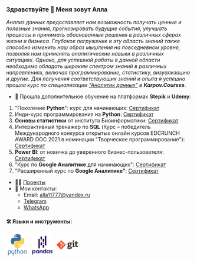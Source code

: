 ### Здравствуйте 👋 Меня зовут Алла

*Анализ данных предоставляет нам возможность получать ценные и полезные знания, прогнозировать будущие события, улучшать процессы и принимать обоснованные решения в различных сферах жизни и бизнеса. Глубокое погружение в эту область знаний также способно изменить наш образ мышления на повседневном уровне, позволяя нам применять аналитические навыки в различных ситуациях. Однако, для успешной работы в данной области необходимо обладать широким спектром знаний в различных направлениях, включая программирование, статистику, визуализацию и другие. Для получения соответствующих знаний и опыта я успешно прошла курс по специализации ["Аналитик данных"](<https://disk.yandex.ru/i/D_9bUKhhDYWi7A>) в **Karpov.Courses***.

- 🌱 Прошла дополнительное обучение на платформах **Stepik** и **Udemy**:
1. "Поколение **Python**": курс для начинающих: [Сертификат](<https://stepik.org/cert/1026096>)
2. Инди-курс программирования на **Python**: [Сертификат](<https://stepik.org/cert/1483912>)
3. **Основы статистики** от института Биоинформатики: [Сертификат](<https://stepik.org/cert/1431992>)
4. Интерактивный тренажер по **SQL** (Курс – победитель Международного конкурса открытых онлайн курсов EDCRUNCH AWARD OOC 2021 в номинации "Творческое программирование"): [Сертификат](<https://stepik.org/cert/1000297>)
5. **Power BI**: от новичка до уверенного бизнес-пользователя: [Сертификат](<https://www.udemy.com/certificate/UC-c29e513c-70da-4240-8393-36b45d23c99c/>)
6. "Курс по **Google Аналитике** для начинающих": [Сертификат](<https://disk.yandex.ru/i/UdAieq4FaHVOgQ>)
7. "Расширенный курс по **Google Аналитике"**: [Сертификат](<https://disk.yandex.ru/i/CjB7XmMlPaWxbg>)
- 👨‍💻 [Проекты](<https://github.com/ShakurovaAlla?tab=repositories>)
- 💬 Мои контакты:
     - Email: alla11777@yandex.ru
     - [Telegram](<https://t.me/lanfrein>)
     - [WhatsApp](<https://api.whatsapp.com/send? phone=9265017902>)
  
#### :hammer_and_wrench: Языки и инструменты:
<div>
  <img src="https://github.com/devicons/devicon/blob/master/icons/python/python-original-wordmark.svg" title="Spring" alt="Spring" width="60" height="60"/>&nbsp;
  <img src="https://github.com/devicons/devicon/blob/master/icons/pandas/pandas-original-wordmark.svg" title="Spring" alt="Spring" width="60" height="60"/>&nbsp;
  <img src="https://github.com/devicons/devicon/blob/master/icons/git/git-original-wordmark.svg" title="Spring" alt="Spring" width="60" height="60"/>&nbsp;
  
